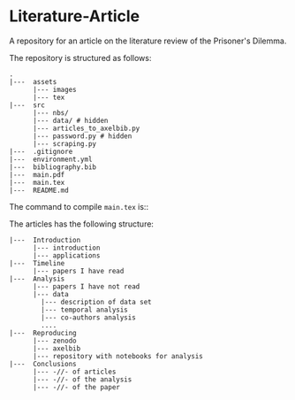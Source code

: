 # Literature-Article
A repository for an article on the literature review of the Prisoner's Dilemma.

The repository is structured as follows:


```
.
|---  assets
      |--- images
      |--- tex
|---  src
      |--- nbs/
      |--- data/ # hidden
      |--- articles_to_axelbib.py 
      |--- password.py # hidden
      |--- scraping.py 
|---  .gitignore
|---  environment.yml
|---  bibliography.bib
|---  main.pdf
|---  main.tex
|---  README.md
```


The command to compile `main.tex` is::

The articles has the following structure:

```
|---  Introduction
      |--- introduction
      |--- applications
|---  Timeline
      |--- papers I have read
|---  Analysis
      |--- papers I have not read
      |--- data
      	|--- description of data set
      	|--- temporal analysis
      	|--- co-authors analysis
      	.... 
|---  Reproducing
      |--- zenodo
      |--- axelbib
      |--- repository with notebooks for analysis
|---  Conclusions
      |--- -//- of articles
      |--- -//- of the analysis
      |--- -//- of the paper

```